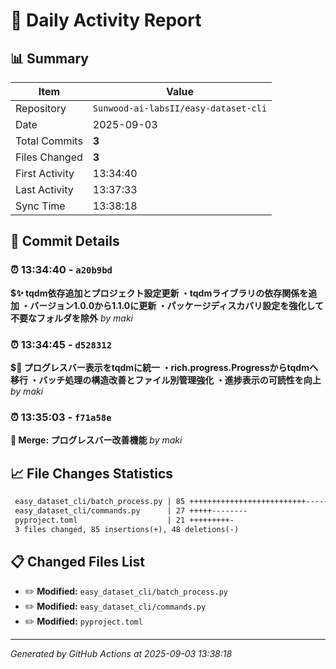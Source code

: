 # 📅 Daily Activity Report

## 📊 Summary
| Item | Value |
|------|-------|
| Repository | `Sunwood-ai-labsII/easy-dataset-cli` |
| Date | 2025-09-03 |
| Total Commits | **3** |
| Files Changed | **3** |
| First Activity | 13:34:40 |
| Last Activity | 13:37:33 |
| Sync Time | 13:38:18 |

## 📝 Commit Details

### ⏰ 13:34:40 - `a20b9bd`
**$✨ tqdm依存追加とプロジェクト設定更新
・tqdmライブラリの依存関係を追加
・バージョン1.0.0から1.1.0に更新
・パッケージディスカバリ設定を強化して不要なフォルダを除外**
*by maki*

### ⏰ 13:34:45 - `d528312`
**$🔧 プログレスバー表示をtqdmに統一
・rich.progress.Progressからtqdmへ移行
・バッチ処理の構造改善とファイル別管理強化
・進捗表示の可読性を向上**
*by maki*

### ⏰ 13:35:03 - `f71a58e`
**🔀 Merge: プログレスバー改善機能**
*by maki*

## 📈 File Changes Statistics

```diff
 easy_dataset_cli/batch_process.py | 85 ++++++++++++++++++++++++++-------------
 easy_dataset_cli/commands.py      | 27 +++++--------
 pyproject.toml                    | 21 +++++++++-
 3 files changed, 85 insertions(+), 48 deletions(-)
```

## 📋 Changed Files List

- ✏️ **Modified:** `easy_dataset_cli/batch_process.py`
- ✏️ **Modified:** `easy_dataset_cli/commands.py`
- ✏️ **Modified:** `pyproject.toml`

---
*Generated by GitHub Actions at 2025-09-03 13:38:18*
